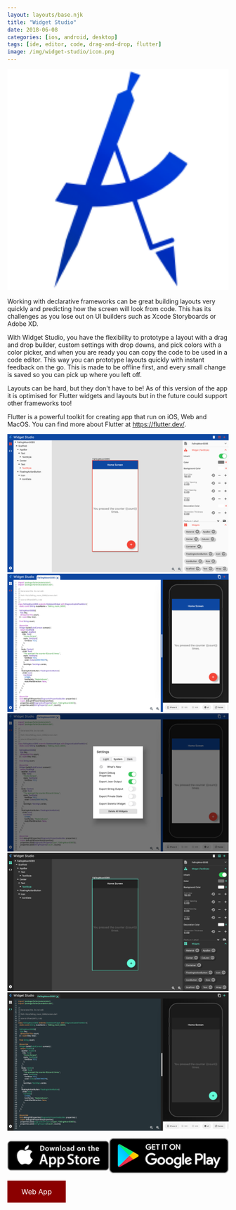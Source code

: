 ```yaml
---
layout: layouts/base.njk
title: "Widget Studio"
date: 2018-06-08
categories: [ios, android, desktop]
tags: [ide, editor, code, drag-and-drop, flutter]
image: /img/widget-studio/icon.png
---
```


![app-icon](/img/widget-studio/icon.png)

Working with declarative frameworks can be great building layouts very quickly and predicting how the screen will look from code. This has its challenges as you lose out on UI builders such as Xcode Storyboards or Adobe XD.

With Widget Studio, you have the flexibility to prototype a layout with a drag and drop builder, custom settings with drop downs, and pick colors with a color picker, and when you are ready you can copy the code to be used in a code editor. This way you can prototype layouts quickly with instant feedback on the go. This is made to be offline first, and every small change is saved so you can pick up where you left off.

Layouts can be hard, but they don't have to be! As of this version of the app it is optimised for Flutter widgets and layouts but in the future could support other frameworks too!

Flutter is a powerful toolkit for creating app that run on iOS, Web and MacOS. You can find more about Flutter at https://flutter.dev/.

![](/img/widget-studio/1.png)
![](/img/widget-studio/2.png)
![](/img/widget-studio/3.png)
![](/img/widget-studio/4.png)
![](/img/widget-studio/5.png)

<div style="display: flex; flex-direction: row; align-items: center;">
<a target="_blank" rel="noopener noreferrer" href="https://apps.apple.com/us/app/widget-studio/id1516549273"><img src="/img/badges/app_store.png" ></a>
<a target="_blank" rel="noopener noreferrer" href="https://play.google.com/store/apps/details?id=com.appleeducate.widgetstudio&hl=en_US"><img src="/img/badges/google_play.png" ></a>
</div>

<a style="
background-color: darkred;
border: none;
color: white;
padding: 15px 32px;
text-align: center;
text-decoration: none;
display: inline-block;
font-size: 16px;
" target="_blank" href="https://widget.studio" class="button">Web App</a>
